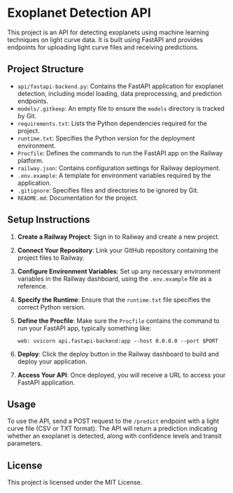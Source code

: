 # Exoplanet Detection API

This project is an API for detecting exoplanets using machine learning techniques on light curve data. It is built using FastAPI and provides endpoints for uploading light curve files and receiving predictions.

## Project Structure

- `api/fastapi-backend.py`: Contains the FastAPI application for exoplanet detection, including model loading, data preprocessing, and prediction endpoints.
- `models/.gitkeep`: An empty file to ensure the `models` directory is tracked by Git.
- `requirements.txt`: Lists the Python dependencies required for the project.
- `runtime.txt`: Specifies the Python version for the deployment environment.
- `Procfile`: Defines the commands to run the FastAPI app on the Railway platform.
- `railway.json`: Contains configuration settings for Railway deployment.
- `.env.example`: A template for environment variables required by the application.
- `.gitignore`: Specifies files and directories to be ignored by Git.
- `README.md`: Documentation for the project.

## Setup Instructions

1. **Create a Railway Project**: Sign in to Railway and create a new project.

2. **Connect Your Repository**: Link your GitHub repository containing the project files to Railway.

3. **Configure Environment Variables**: Set up any necessary environment variables in the Railway dashboard, using the `.env.example` file as a reference.

4. **Specify the Runtime**: Ensure that the `runtime.txt` file specifies the correct Python version.

5. **Define the Procfile**: Make sure the `Procfile` contains the command to run your FastAPI app, typically something like:
   ```
   web: uvicorn api.fastapi-backend:app --host 0.0.0.0 --port $PORT
   ```

6. **Deploy**: Click the deploy button in the Railway dashboard to build and deploy your application.

7. **Access Your API**: Once deployed, you will receive a URL to access your FastAPI application.

## Usage

To use the API, send a POST request to the `/predict` endpoint with a light curve file (CSV or TXT format). The API will return a prediction indicating whether an exoplanet is detected, along with confidence levels and transit parameters.

## License

This project is licensed under the MIT License.